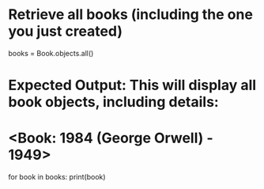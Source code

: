 # Retrieve all books (including the one you just created)
books = Book.objects.all()

# Expected Output: This will display all book objects, including details:
# <Book: 1984 (George Orwell) - 1949>
for book in books:
    print(book)